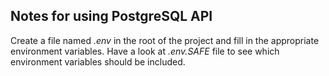 ## Notes for using PostgreSQL API

Create a file named *.env* in the root of the project and fill in the appropriate environment variables. Have a look at *.env.SAFE* file to see which environment variables should be included.
